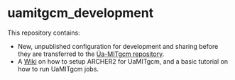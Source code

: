 # uamitgcm_development
This repository contains:
* New, unpublished configuration for development and sharing before they are transferred to the [Úa-MITgcm repository](https://github.com/knaughten/UaMITgcm).
* A [Wiki](https://github.com/janderydt/UaMITgcm_development/wiki) on how to setup ARCHER2 for UaMITgcm, and a basic tutorial on how to run UaMITgcm jobs.
